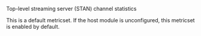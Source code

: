 Top-level streaming server (STAN) channel statistics

This is a default metricset. If the host module is unconfigured, this metricset is enabled by default.
